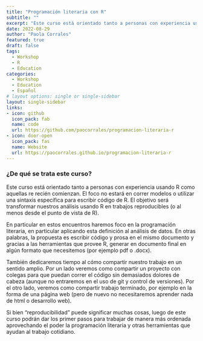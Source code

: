 ```yaml
---
title: "Programación literaria con R"
subtitle: ""
excerpt: "Este curso está orientado tanto a personas con experiencia usando R como aquellas re recién comienzan. El foco no estará en correr modelos o utilizar una sintaxis específica para escribir código de R. El objetivo será transformar nuestros análisis usando R en trabajos reproducibles (o al menos desde el punto de vista de R)."
date: 2022-08-29
author: "Paola Corrales"
featured: true
draft: false
tags:
  - Workshop
  - R
  - Education
categories:
  - Workshop
  - Education
  - Español
# layout options: single or single-sidebar
layout: single-sidebar
links:
- icon: github
  icon_pack: fab
  name: code
  url: https://github.com/paocorrales/programacion-literaria-r
- icon: door-open
  icon_pack: fas
  name: Website
  url: https://paocorrales.github.io/programacion-literaria-r
---
```



### ¿De qué se trata este curso?

Este curso está orientado tanto a personas con experiencia usando R como aquellas re recién comienzan. El foco no estará en correr modelos o utilizar una sintaxis específica para escribir código de R. El objetivo será transformar nuestros análisis usando R en trabajos reproducibles (o al menos desde el punto de vista de R).

En particular en estos encuentros haremos foco en la programación literaria, en particular aplicando esta definición al análisis de datos. En otras palabras, la propuesta es escribir código y prosa en el mismo documento y gracias a las herramientas que provee R, generar en documento final en algún formato que necesitemos (por ejemplo pdf o .docx).

También dedicaremos tiempo al cómo compartir nuestro trabajo en un sentido amplio. Por un lado veremos como compartir un proyecto con colegas para que puedan correr el código sin demasiados dolores de cabeza (aunque no entraremos en el uso de git y control de versiones). Por el otro lado, veremos como compartir trabajo terminado, por ejemplo en la forma de una página web (pero de nuevo no necesitaremos aprender nada de html o desarrollo web).

Si bien “reproducibilidad” puede significar muchas cosas, luego de este curso podrán dar los primer pasos para trabajar de manera más ordenada aprovechando el poder la programación literaria y otras herramientas que ayudan al trabajo cotidiano.

